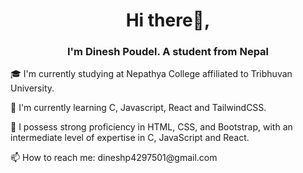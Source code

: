 <h1 align="center">Hi there👋,</h1>
<h3 align="center">I'm Dinesh Poudel. A student from Nepal </h3>
<p align="left">🎓 I'm currently studying at Nepathya College affiliated to Tribhuvan University.</p>
<p align="left">🌱 I'm currently learning C, Javascript, React and TailwindCSS.</p>
<p align="left">🔭 I possess strong proficiency in HTML, CSS, and Bootstrap, with an intermediate level of expertise in C, JavaScript and React.</p>
<p align="left">📫 How to reach me: dineshp4297501@gmail.com </p>

<!--
**dinesh13p/dinesh13p** is a ✨ _special_ ✨ repository because its `README.md` (this file) appears on your GitHub profile.

Here are some ideas to get you started:

- - ✨ My website: [click](your-website-link)
- 🔭 I’m currently working on ...
- 🌱 I’m currently learning ...
- 👯 I’m looking to collaborate on ...
- 🤔 I’m looking for help with ...
- 💬 Ask me about ...
- 📫 How to reach me: ...
- 😄 Pronouns: ...
- ⚡ Fun fact: ...
-->
